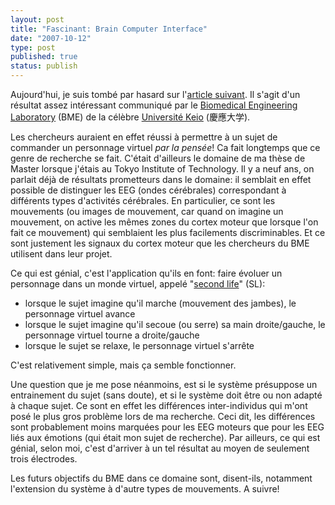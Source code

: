 ```yaml
---
layout: post
title: "Fascinant: Brain Computer Interface"
date: "2007-10-12"
type: post
published: true
status: publish
---
```


Aujourd'hui, je suis tombé par hasard sur l'[article suivant](http://bme.bio.keio.ac.jp/01news/). Il s'agit d'un résultat assez intéressant communiqué par le [Biomedical Engineering Laboratory](http://bme.bio.keio.ac.jp/) (BME) de la célèbre [Université Keio](http://www.keio.ac.jp/) (慶應大学).

Les chercheurs auraient en effet réussi à permettre à un sujet de commander un personnage virtuel _par la pensée_! Ca fait longtemps que ce genre de recherche se fait. C'était d'ailleurs le domaine de ma thèse de Master lorsque j'étais au Tokyo Institute of Technology. Il y a neuf ans, on parlait déjà de résultats prometteurs dans le domaine: il semblait en effet possible de distinguer les EEG (ondes cérébrales) correspondant à différents types d'activités cérébrales. En particulier, ce sont les mouvements (ou images de mouvement, car quand on imagine un mouvement, on active les mêmes zones du cortex moteur que lorsque l'on fait ce mouvement) qui semblaient les plus facilements discriminables. Et ce sont justement les signaux du cortex moteur que les chercheurs du BME utilisent dans leur projet.

Ce qui est génial, c'est l'application qu'ils en font: faire évoluer un personnage dans un monde virtuel, appelé "[second life](http://en.wikipedia.org/wiki/Second_Life)" (SL):

- lorsque le sujet imagine qu'il marche (mouvement des jambes), le personnage virtuel avance
- lorsque le sujet imagine qu'il secoue (ou serre) sa main droite/gauche, le personnage virtuel tourne a droite/gauche
- lorsque le sujet se relaxe, le personnage virtuel s'arrête

C'est relativement simple, mais ça semble fonctionner.

  

Une question que je me pose néanmoins, est si le système présuppose un entrainement du sujet (sans doute), et si le système doit être ou non adapté à chaque sujet. Ce sont en effet les différences inter-individus qui m'ont posé le plus gros problème lors de ma recherche. Ceci dit, les différences sont probablement moins marquées pour les EEG moteurs que pour les EEG liés aux émotions (qui était mon sujet de recherche). Par ailleurs, ce qui est génial, selon moi, c'est d'arriver à un tel résultat au moyen de seulement trois électrodes.

Les futurs objectifs du BME dans ce domaine sont, disent-ils, notamment l'extension du système à d'autre types de mouvements. A suivre!
